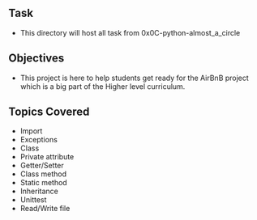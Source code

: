 ## Task
* This directory will host all task from 0x0C-python-almost_a_circle
## Objectives

* This project is here to help students get ready for the AirBnB project which is a big part of the Higher level curriculum.

## Topics Covered
* Import
* Exceptions
* Class
* Private attribute
* Getter/Setter
* Class method
* Static method
* Inheritance
* Unittest
* Read/Write file
